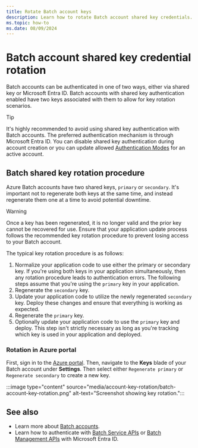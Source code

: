 ```yaml
---
title: Rotate Batch account keys
description: Learn how to rotate Batch account shared key credentials.
ms.topic: how-to
ms.date: 08/09/2024
---
```

# Batch account shared key credential rotation

Batch accounts can be authenticated in one of two ways, either via shared key or Microsoft Entra ID. Batch accounts
with shared key authentication enabled have two keys associated with them to allow for key rotation scenarios.

> [!TIP]
> It's highly recommended to avoid using shared key authentication with Batch accounts. The preferred authentication
> mechanism is through Microsoft Entra ID. You can disable shared key authentication during account creation or you
> can update allowed [Authentication Modes](/rest/api/batchmanagement/batch-account/create#authenticationmode) for an
> active account.

## Batch shared key rotation procedure

Azure Batch accounts have two shared keys, `primary` or `secondary`. It's important not to regenerate both
keys at the same time, and instead regenerate them one at a time to avoid potential downtime.

> [!WARNING]
> Once a key has been regenerated, it is no longer valid and the prior key cannot be recovered for use. Ensure
> that your application update process follows the recommended key rotation procedure to prevent losing access
> to your Batch account.

The typical key rotation procedure is as follows:

1. Normalize your application code to use either the primary or secondary key. If you're using both keys in your
application simultaneously, then any rotation procedure leads to authentication errors. The following steps assume
that you're using the `primary` key in your application.
1. Regenerate the `secondary` key.
1. Update your application code to utilize the newly regenerated `secondary` key. Deploy these changes and
ensure that everything is working as expected.
1. Regenerate the `primary` key.
1. Optionally update your application code to use the `primary` key and deploy. This step isn't strictly
necessary as long as you're tracking which key is used in your application and deployed.

### Rotation in Azure portal

First, sign in to the [Azure portal](https://portal.azure.com). Then, navigate to the **Keys** blade of your
Batch account under **Settings**. Then select either `Regenerate primary` or `Regenerate secondary` to create a new key.

   :::image type="content" source="media/account-key-rotation/batch-account-key-rotation.png" alt-text="Screenshot showing key rotation.":::

## See also

- Learn more about [Batch accounts](accounts.md).
- Learn how to authenticate with [Batch Service APIs](batch-aad-auth.md)
or [Batch Management APIs](batch-aad-auth-management.md) with Microsoft Entra ID.
